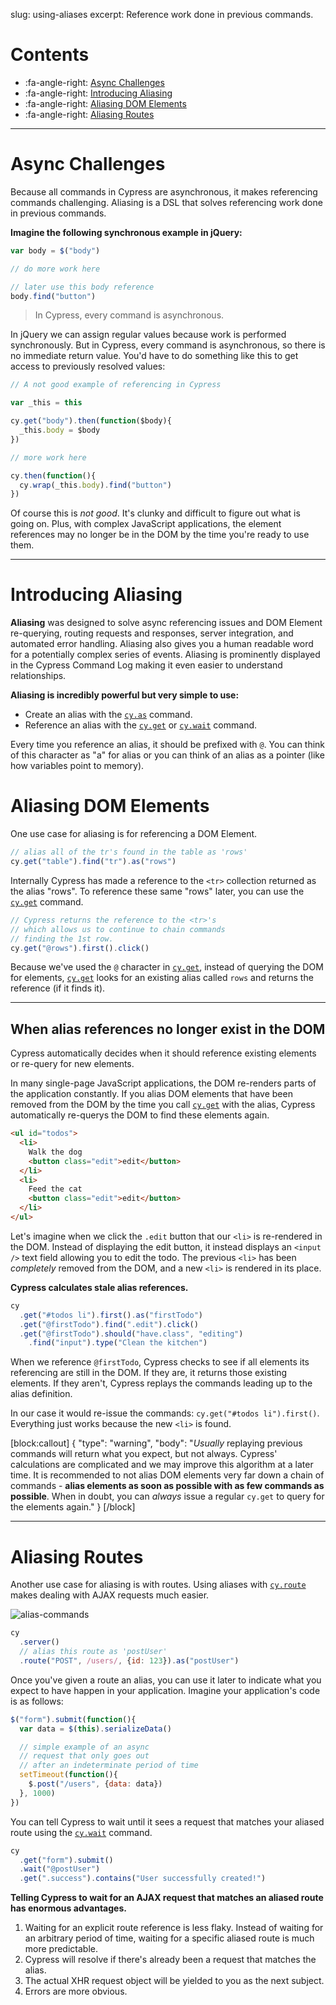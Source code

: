 slug: using-aliases
excerpt: Reference work done in previous commands.

# Contents

- :fa-angle-right: [Async Challenges](#section-async-challenges)
- :fa-angle-right: [Introducing Aliasing](#section-introducing-aliasing)
- :fa-angle-right: [Aliasing DOM Elements](#section-aliasing-dom-elements)
- :fa-angle-right: [Aliasing Routes](#section-asliasing-routes)

***

# Async Challenges

Because all commands in Cypress are asynchronous, it makes referencing commands challenging. Aliasing is a DSL that solves referencing work done in previous commands.

**Imagine the following synchronous example in jQuery:**

```javascript
var body = $("body")

// do more work here

// later use this body reference
body.find("button")
```

> In Cypress, every command is asynchronous.

In jQuery we can assign regular values because work is performed synchronously. But in Cypress, every command is asynchronous, so there is no immediate return value. You'd have to do something like this to get access to previously resolved values:

```javascript
// A not good example of referencing in Cypress

var _this = this

cy.get("body").then(function($body){
  _this.body = $body
})

// more work here

cy.then(function(){
  cy.wrap(_this.body).find("button")
})
```

Of course this is *not good*. It's clunky and difficult to figure out what is going on. Plus, with complex JavaScript applications, the element references may no longer be in the DOM by the time you're ready to use them.

***

# Introducing Aliasing

**Aliasing** was designed to solve async referencing issues and DOM Element re-querying, routing requests and responses, server integration, and automated error handling. Aliasing also gives you a human readable word for a potentially complex series of events. Aliasing is prominently displayed in the Cypress Command Log making it even easier to understand relationships.

**Aliasing is incredibly powerful but very simple to use:**

* Create an alias with the [`cy.as`](https://on.cypress.io/api/as) command.
* Reference an alias with the [`cy.get`](https://on.cypress.io/api/get) or [`cy.wait`](https://on.cypress.io/api/wait) command.

Every time you reference an alias, it should be prefixed with `@`. You can think of this character as "a" for alias or you can think of an alias as a pointer (like how variables point to memory).

# Aliasing DOM Elements

One use case for aliasing is for referencing a DOM Element.

```javascript
// alias all of the tr's found in the table as 'rows'
cy.get("table").find("tr").as("rows")
```

Internally Cypress has made a reference to the `<tr>` collection returned as the alias "rows". To reference these same "rows" later, you can use the [`cy.get`](https://on.cypress.io/api/get) command.

```javascript
// Cypress returns the reference to the <tr>'s
// which allows us to continue to chain commands
// finding the 1st row.
cy.get("@rows").first().click()
```

Because we've used the `@` character in [`cy.get`](https://on.cypress.io/api/get), instead of querying the DOM for elements, [`cy.get`](https://on.cypress.io/api/get) looks for an existing alias called `rows` and returns the reference (if it finds it).

***

## When alias references no longer exist in the DOM

Cypress automatically decides when it should reference existing elements or re-query for new elements.

In many single-page JavaScript applications, the DOM re-renders parts of the application constantly. If you alias DOM elements that have been removed from the DOM by the time you call [`cy.get`](https://on.cypress.io/api/get) with the alias, Cypress automatically re-querys the DOM to find these elements again.

```html
<ul id="todos">
  <li>
    Walk the dog
    <button class="edit">edit</button>
  </li>
  <li>
    Feed the cat
    <button class="edit">edit</button>
  </li>
</ul>
```

Let's imagine when we click the `.edit` button that our `<li>` is re-rendered in the DOM. Instead of displaying the edit button, it instead displays an `<input />` text field allowing you to edit the todo. The previous `<li>` has been *completely* removed from the DOM, and a new `<li>` is rendered in its place.

**Cypress calculates stale alias references.**

```javascript
cy
  .get("#todos li").first().as("firstTodo")
  .get("@firstTodo").find(".edit").click()
  .get("@firstTodo").should("have.class", "editing")
    .find("input").type("Clean the kitchen")
```

When we reference `@firstTodo`, Cypress checks to see if all elements its referencing are still in the DOM. If they are, it returns those existing elements. If they aren't, Cypress replays the commands leading up to the alias definition.

In our case it would re-issue the commands: `cy.get("#todos li").first()`. Everything just works because the new `<li>` is found.

[block:callout]
{
  "type": "warning",
  "body": "*Usually* replaying previous commands will return what you expect, but not always. Cypress' calculations are complicated and we may improve this algorithm at a later time. It is recommended to not alias DOM elements very far down a chain of commands - **alias elements as soon as possible with as few commands as possible**. When in doubt, you can *always* issue a regular `cy.get` to query for the elements again."
}
[/block]

***

# Aliasing Routes

Another use case for aliasing is with routes. Using aliases with [`cy.route`](https://on.cypress.io/api/route) makes dealing with AJAX requests much easier.


![alias-commands](https://cloud.githubusercontent.com/assets/1271364/12363262/cf6fee26-bb95-11e5-8592-4f8cd3a6520e.jpg)

```javascript
cy
  .server()
  // alias this route as 'postUser'
  .route("POST", /users/, {id: 123}).as("postUser")
```

Once you've given a route an alias, you can use it later to indicate what you expect to have happen in your application. Imagine your application's code is as follows:

```javascript
$("form").submit(function(){
  var data = $(this).serializeData()

  // simple example of an async
  // request that only goes out
  // after an indeterminate period of time
  setTimeout(function(){
    $.post("/users", {data: data})
  }, 1000)
})
```

You can tell Cypress to wait until it sees a request that matches your aliased route using the [`cy.wait`](https://on.cypress.io/api/wait) command.

```javascript
cy
  .get("form").submit()
  .wait("@postUser")
  .get(".success").contains("User successfully created!")
```

**Telling Cypress to wait for an AJAX request that matches an aliased route has enormous advantages.**

1. Waiting for an explicit route reference is less flaky. Instead of waiting for an arbitrary period of time, waiting for a specific aliased route is much more predictable.
2. Cypress will resolve if there's already been a request that matches the alias.
3. The actual XHR request object will be yielded to you as the next subject.
4. Errors are more obvious.
